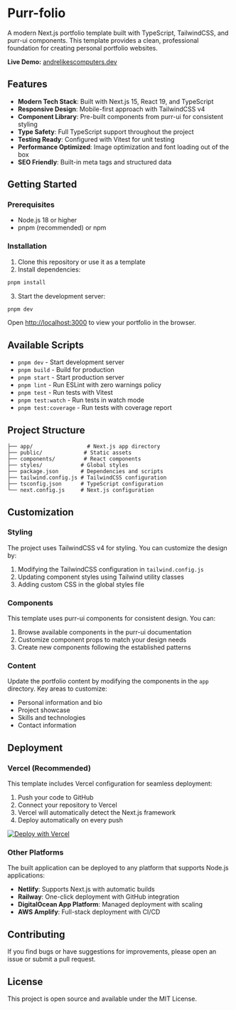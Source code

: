 # Purr-folio

A modern Next.js portfolio template built with TypeScript, TailwindCSS, and purr-ui components. This template provides a clean, professional foundation for creating personal portfolio websites.

**Live Demo:** [andrelikescomputers.dev](https://andrelikescomputers.dev)

## Features

- **Modern Tech Stack**: Built with Next.js 15, React 19, and TypeScript
- **Responsive Design**: Mobile-first approach with TailwindCSS v4
- **Component Library**: Pre-built components from purr-ui for consistent styling
- **Type Safety**: Full TypeScript support throughout the project
- **Testing Ready**: Configured with Vitest for unit testing
- **Performance Optimized**: Image optimization and font loading out of the box
- **SEO Friendly**: Built-in meta tags and structured data

## Getting Started

### Prerequisites

- Node.js 18 or higher
- pnpm (recommended) or npm

### Installation

1. Clone this repository or use it as a template
2. Install dependencies:

```bash
pnpm install
```

3. Start the development server:

```bash
pnpm dev
```

Open [http://localhost:3000](http://localhost:3000) to view your portfolio in the browser.

## Available Scripts

- `pnpm dev` - Start development server
- `pnpm build` - Build for production
- `pnpm start` - Start production server
- `pnpm lint` - Run ESLint with zero warnings policy
- `pnpm test` - Run tests with Vitest
- `pnpm test:watch` - Run tests in watch mode
- `pnpm test:coverage` - Run tests with coverage report

## Project Structure

```
├── app/                 # Next.js app directory
├── public/             # Static assets
├── components/         # React components
├── styles/            # Global styles
├── package.json       # Dependencies and scripts
├── tailwind.config.js # TailwindCSS configuration
├── tsconfig.json      # TypeScript configuration
└── next.config.js     # Next.js configuration
```

## Customization

### Styling

The project uses TailwindCSS v4 for styling. You can customize the design by:

1. Modifying the TailwindCSS configuration in `tailwind.config.js`
2. Updating component styles using Tailwind utility classes
3. Adding custom CSS in the global styles file

### Components

This template uses purr-ui components for consistent design. You can:

1. Browse available components in the purr-ui documentation
2. Customize component props to match your design needs
3. Create new components following the established patterns

### Content

Update the portfolio content by modifying the components in the `app` directory. Key areas to customize:

- Personal information and bio
- Project showcase
- Skills and technologies
- Contact information

## Deployment

### Vercel (Recommended)

This template includes Vercel configuration for seamless deployment:

1. Push your code to GitHub
2. Connect your repository to Vercel
3. Vercel will automatically detect the Next.js framework
4. Deploy automatically on every push

[![Deploy with Vercel](https://vercel.com/button)](https://vercel.com/new/clone?repository-url=https://github.com/estavadormir/purr-folio)

### Other Platforms

The built application can be deployed to any platform that supports Node.js applications:

- **Netlify**: Supports Next.js with automatic builds
- **Railway**: One-click deployment with GitHub integration
- **DigitalOcean App Platform**: Managed deployment with scaling
- **AWS Amplify**: Full-stack deployment with CI/CD

## Contributing

If you find bugs or have suggestions for improvements, please open an issue or submit a pull request.

## License

This project is open source and available under the MIT License.